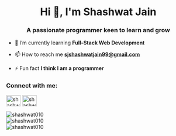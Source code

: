 <h1 align="center">Hi 👋, I'm Shashwat Jain</h1>
<h3 align="center">A passionate programmer keen to learn and grow</h3>

- 🌱 I’m currently learning **Full-Stack Web Development**

- 📫 How to reach me **sjshashwatjain99@gmail.com**

- ⚡ Fun fact **I think I am a programmer**

<h3 align="left">Connect with me:</h3>
<p align="left">
<a href="https://linkedin.com/in/shashwat-jain-93a505201" target="blank"><img align="center" src="https://raw.githubusercontent.com/rahuldkjain/github-profile-readme-generator/master/src/images/icons/Social/linked-in-alt.svg" alt="shashwat-jain-93a505201" height="30" width="40" /></a>
<a href="https://www.leetcode.com/shashwat10" target="blank"><img align="center" src="https://raw.githubusercontent.com/rahuldkjain/github-profile-readme-generator/master/src/images/icons/Social/leet-code.svg" alt="shashwat10" height="30" width="40" /></a>
</p>

<div><img src="https://github-readme-stats.vercel.app/api?username=shashwat010&show_icons=true&theme=blue-green" alt="shashwat010" /></div>

<div><img src="https://github-readme-stats.vercel.app/api/top-langs/?username=shashwat010&layout=compact&theme=chartreuse-dark" alt="shashwat010" /></div>
 
 <div> <img src="https://komarev.com/ghpvc/?username=shashwat010&color=dcbd5e&style=plastic" alt="shashwat010" /> </div>
